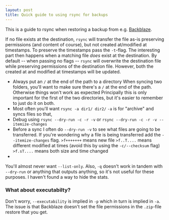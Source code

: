 ```yaml
---
layout: post
title: Quick guide to using rsync for backups
---
```

This is a guide to rsync when restoring a backup from e.g. [Backblaze].

If no file exists at the destination, `rsync` will transfer the file as-is
preserving permissions (and content of course), but not created at/modified at
timestamps. To preserve the timestamps pass the `-t`-flag.
The interesting part then happens when a matching file _does_ exist at the
destination. By default -- when passing no flags -- `rsync` will overwrite
the destination file while preserving permissions of the destination file.
However, both the created at and modified at timestamps will be updated.

- Always put an `/` at the end of the path to a directory
  When syncing two folders, you'll want to make sure there's a `/` at the end of
  the path. Otherwise things won't work as expected
  Principally this is only important for the first of the two directories, but
  it's easier to remember to just do it on both.
- Most often you'll want `rsync -a dir1/ dir2/`
  `-a` is for "archive" and syncs files so that, 
- Debug using `rsync --dry-run -c -r -v`
           or `rsync --dry-run -c -r -v --itemize-changes`
- Before a sync I often do `--dry-run -v` to see what files are going to be
  transferred. If you're wondering why a file is being transferred add the 
  `--itemize-changes` flag.
  `>f+++++++` means new file
  `>f..T....` means different modified at times (avoid this by using the `-c/--checksum` flag)
  `>f.sT....` means both size and time changed
-

You'll almost never want `--list-only`. Also, `-q` doesn't work in tandem with
`--dry-run` or anything that outputs anything, so it's not useful for these
purposes. I haven't found a way to hide the stats.

### What about executabilty?
Don't worry, `--executability` is implied in `-p` which in turn is implied in `-a`.
The issue is that Backblaze doesn't set the file permissions in the `.zip`-file
restore that you get.



[Backblaze]: https://backblaze.com